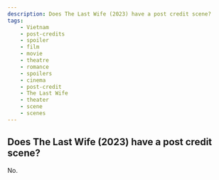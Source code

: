 ```yaml
---
description: Does The Last Wife (2023) have a post credit scene?
tags: 
    - Vietnam
    - post-credits
    - spoiler
    - film
    - movie
    - theatre
    - romance
    - spoilers
    - cinema
    - post-credit
    - The Last Wife
    - theater
    - scene
    - scenes
---
```


## Does The Last Wife (2023) have a post credit scene?

No.
